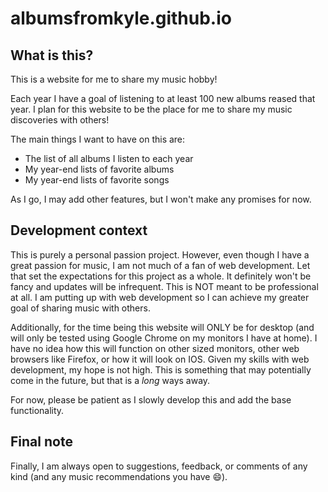 # albumsfromkyle.github.io

## What is this?
This is a website for me to share my music hobby! 

Each year I have a goal of listening to at least 100 new albums reased that year. I plan for this website to be the place for me to share my music discoveries with others!

The main things I want to have on this are: 
* The list of all albums I listen to each year
* My year-end lists of favorite albums
* My year-end lists of favorite songs

As I go, I may add other features, but I won't make any promises for now.

## Development context
This is purely a personal passion project. However, even though I have a great passion for music, I am not much of a fan of web development. Let that set the expectations for this project as a whole. It definitely won't be fancy and updates will be infrequent. This is NOT meant to be professional at all. I am putting up with web development so I can achieve my greater goal of sharing music with others.

Additionally, for the time being this website will ONLY be for desktop (and will only be tested using Google Chrome on my monitors I have at home). I have no idea how this will function on other sized monitors, other web browsers like Firefox, or how it will look on IOS. Given my skills with web development, my hope is not high. This is something that may potentially come in the future, but that is a *long* ways away.

For now, please be patient as I slowly develop this and add the base functionality. 

## Final note
Finally, I am always open to suggestions, feedback, or comments of any kind (and any music recommendations you have 😄).

